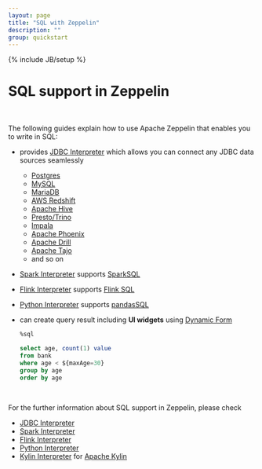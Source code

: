 ```yaml
---
layout: page
title: "SQL with Zeppelin"
description: ""
group: quickstart
---
```

<!--
Licensed under the Apache License, Version 2.0 (the "License");
you may not use this file except in compliance with the License.
You may obtain a copy of the License at

http://www.apache.org/licenses/LICENSE-2.0

Unless required by applicable law or agreed to in writing, software
distributed under the License is distributed on an "AS IS" BASIS,
WITHOUT WARRANTIES OR CONDITIONS OF ANY KIND, either express or implied.
See the License for the specific language governing permissions and
limitations under the License.
-->
{% include JB/setup %}

# SQL support in Zeppelin 

<div id="toc"></div>

<br/>

The following guides explain how to use Apache Zeppelin that enables you to write in SQL:

- provides [JDBC Interpreter](../interpreter/jdbc.html) which allows you can connect any JDBC data sources seamlessly
  * [Postgres](../interpreter/jdbc.html#postgres)
  * [MySQL](../interpreter/jdbc.html#mysql) 
  * [MariaDB](../interpreter/jdbc.html#mariadb)
  * [AWS Redshift](../interpreter/jdbc.html#redshift) 
  * [Apache Hive](../interpreter/jdbc.html#apache-hive)
  * [Presto/Trino](../interpreter/jdbc.html#prestotrino)
  * [Impala](../interpreter/jdbc.html#impala)
  * [Apache Phoenix](../interpreter/jdbc.html#apache-phoenix) 
  * [Apache Drill](../interpreter/jdbc.html#apache-drill)
  * [Apache Tajo](../interpreter/jdbc.html#apache-tajo)
  * and so on 
- [Spark Interpreter](../interpreter/spark.html) supports [SparkSQL](http://spark.apache.org/sql/)
- [Flink Interpreter](../interpreter/flink.html) supports [Flink SQL](https://ci.apache.org/projects/flink/flink-docs-release-1.13/docs/dev/table/sql/overview/)
- [Python Interpreter](../interpreter/python.html) supports [pandasSQL](../interpreter/python.html#sql-over-pandas-dataframes) 
- can create query result including **UI widgets** using [Dynamic Form](../usage/dynamic_form/intro.html)

    ```sql
    %sql
    
    select age, count(1) value 
    from bank 
    where age < ${maxAge=30} 
    group by age 
    order by age
    ```

<br/>

For the further information about SQL support in Zeppelin, please check 

- [JDBC Interpreter](../interpreter/jdbc.html)
- [Spark Interpreter](../interpreter/spark.html)
- [Flink Interpreter](../interpreter/flink.html)
- [Python Interpreter](../interpreter/python.html)
- [Kylin Interpreter](../interpreter/kylin.html) for [Apache Kylin](http://kylin.apache.org/)



